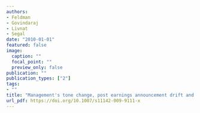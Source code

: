 ```yaml
---
authors:
- Feldman
- Govindaraj
- Livnat
- Segal
date: "2010-01-01"
featured: false
image:
  caption: ""
  focal_point: ""
  preview_only: false
publication: ""
publication_types: ["2"]
tags:
- ""
title: "Management's tone change, post earnings announcement drift and accruals"
url_pdf: https://doi.org/10.1007/s11142-009-9111-x
---
```

